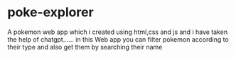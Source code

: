 # poke-explorer
A pokemon web app which i created using html,css and js and i have taken the help of chatgpt...... in this Web app you can filter pokemon according to their type and also get them by searching their name
